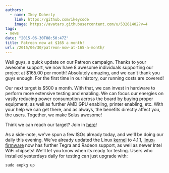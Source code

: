 ```yaml
---
authors:
  - name: Ikey Doherty
    link: https://github.com/ikeycode
    image: https://avatars.githubusercontent.com/u/53261402?v=4
tags:
- news
date: "2015-06-30T08:50:47Z"
title: Patreon now at $165 a month!
url: /2015/06/30/patreon-now-at-165-a-month/
---
```


Well guys, a quick update on our Patreon campaign. Thanks to your awesome support, we now have 8 awesome individuals supporting our project at $165.00 per month! Absolutely amazing, and we can't thank you guys enough. For the 
first time in our history, our running costs are covered!

Our next target is $500 a month. With that, we can invest in hardware to perform more extensive testing and enabling. We can focus our energies on vastly reducing power consumption across the board by buying proper equipment, as well 
as further AMD GPU enabling, printer enabling, etc. With your help we can get there, and as always, the benefits directly affect you, the users. Together, we make Solus awesome!

Think we can reach our target? Join in [here](https://www.patreon.com/solus?ty=h)!

As a side-note, we've spun a few ISOs already today, and we'll be doing our daily this evening. We've already updated the Linux [kernel](https://git.solus-project.com/packages/kernel/commit/?h=kernel-4.1.1-49) to 4.1.1, 
[linux-firmware](https://git.solus-project.com/packages/linux-firmware/commit/?h=linux-firmware-20150513-4) now has further Tegra and Radeon support, as well as newer Intel WiFi chipsets! We'll let you know when its ready for testing. 
Users who installed yesterdays daily for testing can just upgrade with:

```
sudo eopkg up
```